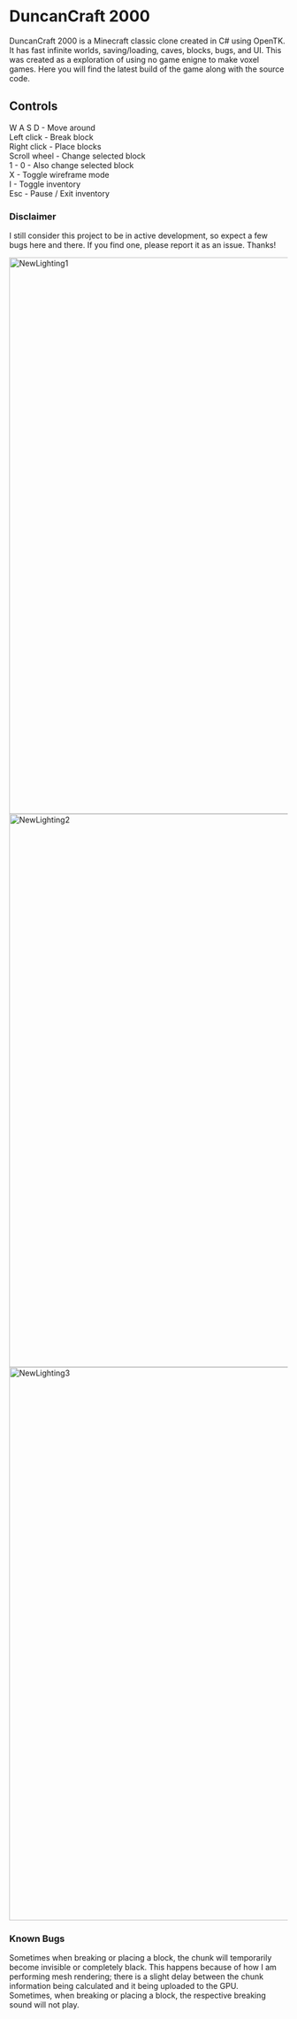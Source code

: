 # DuncanCraft 2000

DuncanCraft 2000 is a Minecraft classic clone created in C# using OpenTK. It has fast infinite worlds, saving/loading, caves, blocks, bugs, and UI. This was created as a exploration of using no game enigne to make voxel games. Here you will find the latest build of the game along with the source code.

## Controls

W A S D - Move around  
Left click - Break block  
Right click - Place blocks  
Scroll wheel - Change selected block  
1 - 0 - Also change selected block  
X - Toggle wireframe mode  
I - Toggle inventory  
Esc - Pause / Exit inventory

### Disclaimer

I still consider this project to be in active development, so expect a few bugs here and there. If you find one, please report it as an issue. Thanks!  

<img width="1915" height="1006" alt="NewLighting1" src="https://github.com/user-attachments/assets/a6ed2759-c7a4-43a3-8b31-7c27e91d3339" />
<img width="1911" height="1000" alt="NewLighting2" src="https://github.com/user-attachments/assets/9e461a17-560f-4de9-bfd2-c1b6213cb516" />
<img width="1911" height="1000" alt="NewLighting3" src="https://github.com/user-attachments/assets/af309b46-6142-43d9-a242-bd25ead96596" />

### Known Bugs

Sometimes when breaking or placing a block, the chunk will temporarily become invisible or completely black. This happens because of how I am performing mesh rendering; there is a slight delay between the chunk information being calculated and it being uploaded to the GPU.  
Sometimes, when breaking or placing a block, the respective breaking sound will not play.  
